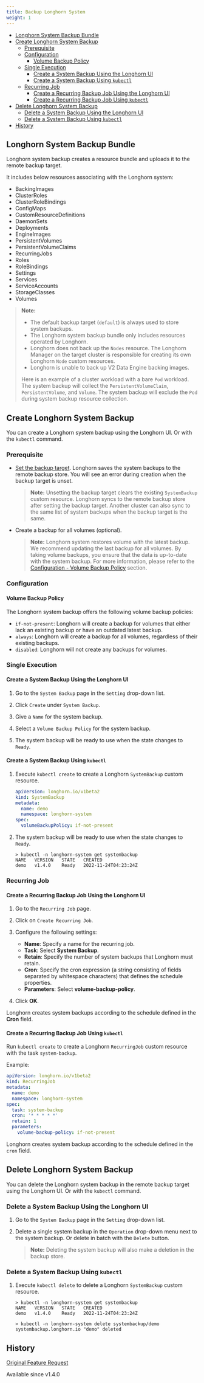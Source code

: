 ```yaml
---
title: Backup Longhorn System
weight: 1
---
```


- [Longhorn System Backup Bundle](#longhorn-system-backup-bundle)
- [Create Longhorn System Backup](#create-longhorn-system-backup)
  - [Prerequisite](#prerequisite)
  - [Configuration](#configuration)
    - [Volume Backup Policy](#volume-backup-policy)
  - [Single Execution](#single-execution)
    - [Create a System Backup Using the Longhorn UI](#create-a-system-backup-using-the-longhorn-ui)
    - [Create a System Backup Using `kubectl`](#create-a-system-backup-using-kubectl)
  - [Recurring Job](#recurring-job)
    - [Create a Recurring Backup Job Using the Longhorn UI](#create-a-recurring-backup-job-using-the-longhorn-ui)
    - [Create a Recurring Backup Job Using `kubectl`](#create-a-recurring-backup-job-using-kubectl)
- [Delete Longhorn System Backup](#delete-longhorn-system-backup)
  - [Delete a System Backup Using the Longhorn UI](#delete-a-system-backup-using-the-longhorn-ui)
  - [Delete a System Backup Using `kubectl`](#delete-a-system-backup-using-kubectl)
- [History](#history)

## Longhorn System Backup Bundle

Longhorn system backup creates a resource bundle and uploads it to the remote backup target.

It includes below resources associating with the Longhorn system:
- BackingImages
- ClusterRoles
- ClusterRoleBindings
- ConfigMaps
- CustomResourceDefinitions
- DaemonSets
- Deployments
- EngineImages
- PersistentVolumes
- PersistentVolumeClaims
- RecurringJobs
- Roles
- RoleBindings
- Settings
- Services
- ServiceAccounts
- StorageClasses
- Volumes

> **Note:**
>
> - The default backup target (`default`) is always used to store system backups.
> - The Longhorn system backup bundle only includes resources operated by Longhorn.
> - Longhorn does not back up the `Nodes` resource. The Longhorn Manager on the target cluster is responsible for creating its own Longhorn `Node` custom resources.
> - Longhorn is unable to back up V2 Data Engine backing images.
>
> Here is an example of a cluster workload with a bare `Pod` workload. The system backup will collect the `PersistentVolumeClaim`, `PersistentVolume`, and `Volume`. The system backup will exclude the `Pod` during system backup resource collection.

## Create Longhorn System Backup

You can create a Longhorn system backup using the Longhorn UI. Or with the `kubectl` command.

### Prerequisite

- [Set the backup target](../../../snapshots-and-backups/backup-and-restore/set-backup-target). Longhorn saves the system backups to the remote backup store. You will see an error during creation when the backup target is unset.

   > **Note:** Unsetting the backup target clears the existing `SystemBackup` custom resource. Longhorn syncs to the remote backup store after setting the backup target. Another cluster can also sync to the same list of system backups when the backup target is the same.

- Create a backup for all volumes (optional).

  > **Note:** Longhorn system restores volume with the latest backup. We recommend updating the last backup for all volumes. By taking volume backups, you ensure that the data is up-to-date with the system backup. For more information, please refer to the [Configuration - Volume Backup Policy](#volume-backup-policy) section.

### Configuration

#### Volume Backup Policy
The Longhorn system backup offers the following volume backup policies:
 - `if-not-present`: Longhorn will create a backup for volumes that either lack an existing backup or have an outdated latest backup.
 - `always`: Longhorn will create a backup for all volumes, regardless of their existing backups.
 - `disabled`: Longhorn will not create any backups for volumes.

### Single Execution

#### Create a System Backup Using the Longhorn UI

1. Go to the `System Backup` page in the `Setting` drop-down list.

1. Click `Create` under `System Backup`.

1. Give a `Name` for the system backup.

1. Select a `Volume Backup Policy` for the system backup.

1. The system backup will be ready to use when the state changes to `Ready`.

#### Create a System Backup Using `kubectl`

1. Execute `kubectl create` to create a Longhorn `SystemBackup` custom resource.
   ```yaml
   apiVersion: longhorn.io/v1beta2
   kind: SystemBackup
   metadata:
     name: demo
     namespace: longhorn-system
   spec:
     volumeBackupPolicy: if-not-present
   ```

1. The system backup will be ready to use when the state changes to `Ready`.
   ```
   > kubectl -n longhorn-system get systembackup
   NAME   VERSION   STATE   CREATED
   demo   v1.4.0    Ready   2022-11-24T04:23:24Z
   ```

### Recurring Job

#### Create a Recurring Backup Job Using the Longhorn UI

1. Go to the `Recurring Job` page.

1. Click on `Create Recurring Job`.

1. Configure the following settings:
   - **Name**: Specify a name for the recurring job.
   - **Task**: Select **System Backup**.
   - **Retain**: Specify the number of system backups that Longhorn must retain.
   - **Cron**: Specify the cron expression (a string consisting of fields separated by whitespace characters) that defines the schedule properties.
   - **Parameters**: Select **volume-backup-policy**.

1. Click **OK**.

Longhorn creates system backups according to the schedule defined in the **Cron** field.

#### Create a Recurring Backup Job Using `kubectl`

Run `kubectl create` to create a Longhorn `RecurringJob` custom resource with the task `system-backup`.

Example:
   ```yaml
   apiVersion: longhorn.io/v1beta2
   kind: RecurringJob
   metadata:
     name: demo
     namespace: longhorn-system
   spec:
     task: system-backup
     cron: '* * * * *'
     retain: 1
     parameters:
       volume-backup-policy: if-not-present
   ```

Longhorn creates system backup according to the schedule defined in the `cron` field.

## Delete Longhorn System Backup

You can delete the Longhorn system backup in the remote backup target using the Longhorn UI. Or with the `kubectl` command.

### Delete a System Backup Using the Longhorn UI

1. Go to the `System Backup` page in the `Setting` drop-down list.

1. Delete a single system backup in the `Operation` drop-down menu next to the system backup. Or delete in batch with the `Delete` button.

   > **Note:** Deleting the system backup will also make a deletion in the backup store.

### Delete a System Backup Using `kubectl`

1. Execute `kubectl delete` to delete a Longhorn `SystemBackup` custom resource.
   ```
   > kubectl -n longhorn-system get systembackup
   NAME   VERSION   STATE   CREATED
   demo   v1.4.0    Ready   2022-11-24T04:23:24Z

   > kubectl -n longhorn-system delete systembackup/demo
   systembackup.longhorn.io "demo" deleted
   ```

## History
[Original Feature Request](https://github.com/longhorn/longhorn/issues/1455)

Available since v1.4.0
